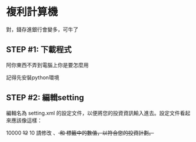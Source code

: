 # 複利計算機 
對，錢存進銀行會變多，可牛了
## STEP #1: 下載程式
阿你東西不弄到電腦上你是要怎麼用

記得先安裝python環境
## STEP #2: 編輯setting
編輯名為 setting.xml 的設定文件，以便將您的投資資訊輸入進去。設定文件看起來應該像這樣：

<data>
    <x>10000</x> <!-- 每年投資的金額 -->
    <s>12</s>    <!-- 年利率 -->
    <y>10</y>    <!-- 投資年份 -->
</data>
請修改 <x>、<s> 和 <y> 標籤中的數值，以符合您的投資計劃。
